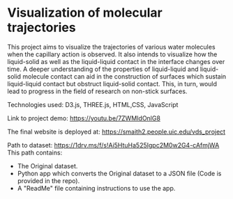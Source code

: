 # Visualization of molecular trajectories

  This project aims to visualize the trajectories of various water molecules when the capillary action is observed. It also intends to visualize how the liquid-solid as well as the liquid-liquid contact in the interface changes over time. A deeper understanding of the properties of liquid-liquid and liquid-solid molecule contact can aid in the construction of surfaces which sustain liquid-liquid contact but obstruct liquid-solid contact. This, in turn, would lead to progress in the field of research on non-stick surfaces.
  
  Technologies used: D3.js, THREE.js, HTML,CSS, JavaScript
  
  Link to project demo: https://youtu.be/7ZWMIdOnlG8
  
  The final website is deployed at: https://smaith2.people.uic.edu/vds_project



Path to dataset: https://1drv.ms/f/s!Ai5HtuHa525Igpc2M0w2G4-cAfmjWA
This path contains:
 - The Original dataset.
 - Python app which converts the Original dataset to a JSON file (Code is provided in the repo).
 - A "ReadMe" file containing instructions to use the app.



